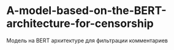 # A-model-based-on-the-BERT-architecture-for-censorship
Модель на BERT архитектуре для фильтрации комментариев
